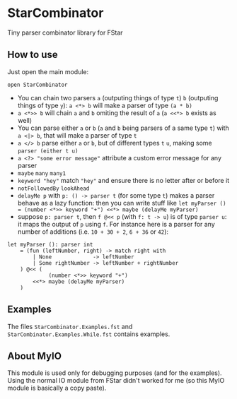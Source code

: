 # StarCombinator
Tiny parser combinator library for FStar

## How to use
Just open the main module:
```fstar
open StarCombinator
```

- You can chain two parsers `a` (outputing things of type `t`) `b` (outputing things of type `y`): `a <*> b` will make a parser of type `(a * b)`
- `a <*>> b` will chain `a` and `b` omiting the result of `a` (`a <<*> b` exists as well)
- You can parse either `a` or `b` (`a` and `b` being parsers of a same type `t`) with `a <|> b`, that will make a parser of type `t`
- `a </> b` parse either `a` or `b`, but of different types `t` `u`, making some `parser (either t u)`
- `a <?> "some error message"` attribute a custom error message for any parser
- `maybe` `many` `many1`
- `keyword "hey"` match `"hey"` and ensure there is no letter after or before it
- `notFollowedBy` `lookAhead`
- `delayMe p` with `p: () -> parser t` (for some type `t`) makes a parser behave as a lazy function: then you can write stuff like `let myParser () = (number <*>> keyword "+") <<*> maybe (delayMe myParser)`
- suppose `p: parser t`, then `f @<< p` (with `f: t -> u`) is of type `parser u`: it maps the output of `p` using `f`. For instance here is a parser for any number of additions (i.e. `10 + 30 + 2`, `6 + 36` or `42`): 

```fstar
let myParser (): parser int
	= (fun (leftNumber, right) -> match right with
		| None             -> leftNumber
		| Some rightNumber -> leftNumber + rightNumber
	) @<< (
		     (number <*>> keyword "+")
		<<*> maybe (delayMe myParser)
	)
```

## Examples
The files `StarCombinator.Examples.fst` and `StarCombinator.Examples.While.fst` contains examples.

## About MyIO
This module is used only for debugging purposes (and for the examples). Using the normal IO module from FStar didn't worked for me (so this MyIO module is basically a copy paste).
